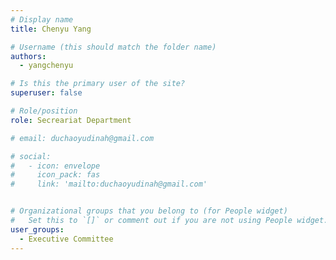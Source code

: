 ```yaml
---
# Display name
title: Chenyu Yang

# Username (this should match the folder name)
authors:
  - yangchenyu

# Is this the primary user of the site?
superuser: false

# Role/position
role: Secreariat Department

# email: duchaoyudinah@gmail.com

# social:
#   - icon: envelope
#     icon_pack: fas
#     link: 'mailto:duchaoyudinah@gmail.com'


# Organizational groups that you belong to (for People widget)
#   Set this to `[]` or comment out if you are not using People widget.
user_groups:
  - Executive Committee
---
```

